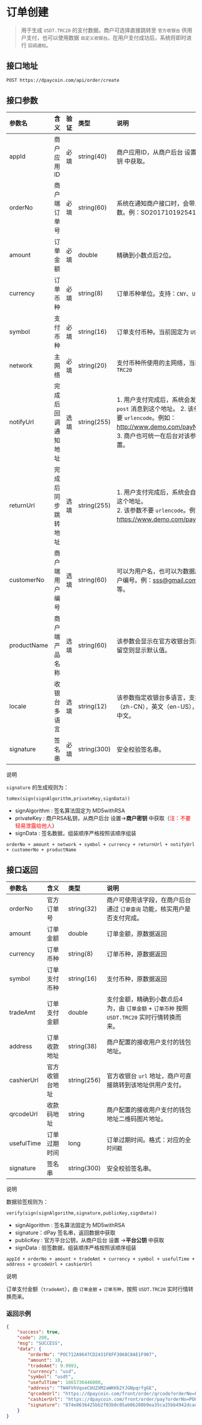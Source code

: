 # 订单创建

> 用于生成 `USDT.TRC20` 的支付数据。商户可选择直接跳转至 `官方收银台` 供用户支付，也可以使用数据 `自定义收银台`。在用户支付成功后，系统将即时进行 `回调通知`。



## 接口地址

```bash
POST https://dpaycoin.com/api/order/create
```



## 接口参数

| 参数名      | 含义               | 验证 | 类型        | 说明                                                         |
| :---------- | :----------------- | :--- | :---------- | :----------------------------------------------------------- |
| appId       | 商户应用ID         | 必填 | string(40)  | 商户应用ID，从商户后台 设置->平台公钥 中获取。               |
| orderNo     | 商户端订单号       | 必填 | string(60)  | 系统在通知商户接口时，会带上这个参数。例：SO201710192541。   |
| amount      | 订单金额           | 必填 | double      | 精确到小数点后2位。                                          |
| currency    | 订单币种           | 必填 | string(8)   | 订单币种单位。支持：`CNY`、`USD`。                           |
| symbol      | 支付币种           | 必填 | string(16)  | 订单支付币种。当前固定为 `USDT`。                            |
| network     | 主网络             | 必填 | string(20)  | 支付币种所使用的主网络，当前固定为  `TRC20 `                 |
| notifyUrl   | 完成后回调通知地址 | 选填 | string(255) | 1. 用户支付完成后，系统会发送一个 `post` 消息到这个地址。 2. 该参数不需要 `urlencode`。例如：http://www.demo.com/payNotify。 <br>3. 商户也可统一在后台对该参数进行配置。 |
| returnUrl   | 完成后同步跳转地址 | 选填 | string(255) | 1. 用户支付完成后，系统会自动跳转到这个地址。<br> 2. 该参数不要 `urlencode`。例如：https://www.demo.com/payReturn。 |
| customerNo  | 商户端用户编号     | 选填 | string(60)  | 可以为用户名，也可以为数据库中的用户编号。例：sss@gmail.com，xxx等。 |
| productName | 商户端产品名称     | 选填 | string(60)  | 该参数会显示在官方收银台页面顶部，留空则显示默认值。         |
| locale      | 收银台多语言       | 选填 | string(12)  | 该参数指定收银台多语言，支持：中文（zh-CN），英文（en-US），默认为中文。 |
| signature   | 签名串             | 必填 | string(300) | 安全校验签名串。                                             |

说明

`signature` 的生成规则为：
```
toHex(sign(signAlgorithm,privateKey,signData))
```
- signAlgorithm : 签名算法固定为 MD5withRSA 
- privateKey : 商户RSA私钥，从商户后台 设置->**商户密钥** 中获取（<font color=red>注：不要轻易泄露给他人</font>）
- signData :  签名数据，组装顺序严格按照该顺序组装

```
orderNo + amount + network + symbol + currency + returnUrl + notifyUrl + customerNo + productName
```



## 接口返回

| 参数名     | 含义           | 类型        | 说明                                                         |
| :--------- | :------------- | :---------- | :----------------------------------------------------------- |
| orderNo    | 官方订单号     | string(32)  | 商户可使用该字段，在商户后台通过 `订单查询` 功能，核实用户是否支付完成。 |
| amount     | 订单金额       | double      | 订单金额，原数据返回                                         |
| currency   | 订单币种       | string(8)   | 订单币种，原数据返回                                         |
| symbol     | 订单支付币种   | string(16)  | 支付币种，原数据返回                                         |
| tradeAmt   | 订单支付金额   | double      | 支付金额，精确到小数点后4为，由 `订单金额` + `订单币种` 按照 `USDT.TRC20` 实时行情转换而来。 |
| address    | 订单收款地址   | string(38)  | 商户配置的接收用户支付的钱包地址。                           |
| cashierUrl | 官方收银台地址 | string(256) | 官方收银台 `url` 地址，商户可直接跳转到该地址供用户支付。    |
| qrcodeUrl  | 收款码地址     | string      | 商户配置的接收用户支付的钱包地址二维码图片地址。             |
| usefulTime | 订单过期时间   | long        | 订单过期时间。格式：对应的全 `时间戳 `                       |
| signature  | 签名串         | string(300) | 安全校验签名串。                                             |

说明

数据验签规则为：

```
verify(sign(signAlgorithm,signature,publicKey,signData))
```

- signAlgorithm : 签名算法固定为 MD5withRSA 
- signature：dPay 签名串，返回数据中获取
- publicKey : 官方平台公钥，从商户后台 设置 ->**平台公钥** 中获取
- signData :  验签数据，组装顺序严格按照该顺序组装

```
appId + orderNo + amount + tradeAmt + currency + symbol + usefulTime + address + qrcodeUrl + cashierUrl 
```

说明

订单支付金额（`tradeAmt`），由 `订单金额` + `订单币种`，按照 `USDT.TRC20` 实时行情转换而来。



### 返回示例

```json
{
    "success": true,
    "code": 200,
    "msg": "SUCCESS",
    "data": {
        "orderNo": "POC712A9647CD2431F8FF3068C8AE1F907",
        "amount": 10,
        "tradeAmt": 9.9993,
        "currency": "usd",
        "symbol": "usdt",
        "usefulTime": 1665736446000,
        "address": "TW4FVhVqxeCUUZXM2aWKK62YJGNpqrfgGE",
        "qrcodeUrl": "https://dpaycoin.com/front/order/qrcode?orderNo=POC712A9647CD2431F8FF3068C8AE1F907",
        "cashierUrl": "https://dpaycoin.com/front/order/pay?orderNo=POC712A9647CD2431F8FF3068C8AE1F907",
        "signature": "874e8636425bb2f03b0c05ab0b280b9ea35ca25bb4942dcad650a51c0e953a80a3e49b317a51a9875b7af606acda5e607decdbaed3700673de3fed09b569854c0723fc279b4d227bd7241cc61f277b4a193846b9edbaeffd1f19244d30f6ef4e49be98b46df20cf396927073336987e34dd01a68baa837bf9a15239d160507e7"
    }
}
```